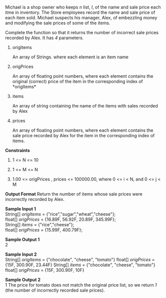 Michael is a shop owner who keeps n list, *l*, of the name and sale price each itme in inventory. The Store employees record the name and sale price of each item sold. Michael suspects his manager, Alex, of embezzling money and modifying the sale prices of some of the items.

Complete the function so that it returns the number of incorrect sale prices recorded by Alex. It has *4* parameters.
1. <dl><dt>origItems</dt></dl> An array of Strings. where each element is an item name
2. <dl><dt>origPrices</dl></dt> An array of floating point numbers, where each element contains the original (correct) price of the item in the corresponding index of *origItems*
3. <dl><dt>items</dl></dt> An array of string containing the name of the items with sales recorded by Alex
4. <dl><dt>prices</dl></dt> An array of floating point numbers, where each element contains the sale price recorded by Alex for the item in the corresponding index of items.

**Constraints**
1. <dl>1 <= N <= 10</dl>
2. <dl>1 <= M <= N</dl>
3. <dl>1.00 <= origPrices , prices <= 100000.00, where 0 <= i < N, and 0 <= j < M</dl>

**Output Format**
Return the number of items whose sale prices were incorrectly recorded by Alex.

**Sample Input 1**<br/>
String[] *origItems* = {"rice","sugar","wheat","cheese"};<br/>
float[] *origPrices* = {16.89F, 56.92F, 20.89F, 345.99F};<br/>
String[] *items* = {"rice","cheese"};<br/>
float[] *origPrices* = {15.99F, 400.79F};<br/>

**Sample Output 1**<br/>
2

**Sample Input 2**<br/>
String[] *origItems* = {"chocolate", "cheese", "tomato"}
float[] *origPrices* = {15F, 300.90F, 23.44F}
String[] *items* = {"chocolate", "cheese", "tomato"}
float[] *origPrices* = {15F, 300.90F, 10F}

**Sample Output 2**<br/>
1
The price for tomato does not match the original price list, so we return *1* (the number of incorrectly recorded sale prices).
